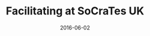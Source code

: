 ---
layout: default
date: 2016-06-02
title: Facilitating at SoCraTes UK
link: "http://socratesuk.org/"
---